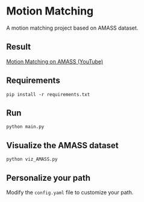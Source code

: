 # Motion Matching

A motion matching project based on AMASS dataset.

## Result

[Motion Matching on AMASS (YouTube)](https://youtu.be/DhTEMzsdJdA)

## Requirements

```Shell
pip install -r requirements.txt
```

## Run

```Shell
python main.py
```

## Visualize the AMASS dataset

```Shell
python viz_AMASS.py
```

## Personalize your path

Modify the `config.yaml` file to customize your path.